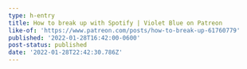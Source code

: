 ```yaml
---
type: h-entry
title: How to break up with Spotify | Violet Blue on Patreon
like-of: 'https://www.patreon.com/posts/how-to-break-up-61760779'
published: '2022-01-28T16:42:00-0600'
post-status: published
date: '2022-01-28T22:42:30.786Z'
---
```


